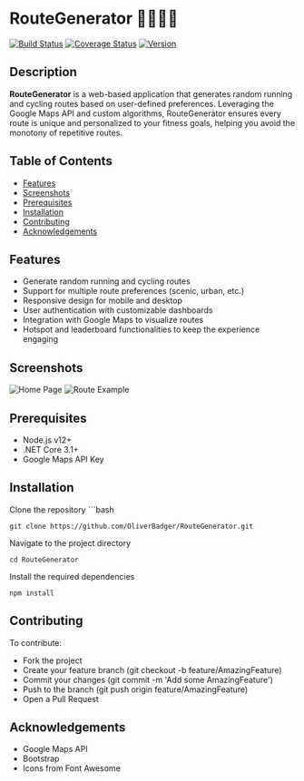 # RouteGenerator 🚴‍♂️🏃‍♀️

[![Build Status](https://img.shields.io/travis/OliverBadger/RouteGenerator.svg)](https://travis-ci.org/OliverBadger/RouteGenerator)
[![Coverage Status](https://coveralls.io/repos/github/OliverBadger/RouteGenerator/badge.svg?branch=master)](https://coveralls.io/github/OliverBadger/RouteGenerator?branch=master)
[![Version](https://img.shields.io/github/v/release/OliverBadger/RouteGenerator)](https://github.com/OliverBadger/RouteGenerator/releases)

## Description
**RouteGenerator** is a web-based application that generates random running and cycling routes based on user-defined preferences. Leveraging the Google Maps API and custom algorithms, RouteGenerator ensures every route is unique and personalized to your fitness goals, helping you avoid the monotony of repetitive routes.

## Table of Contents
- [Features](#features)
- [Screenshots](#screenshots)
- [Prerequisites](#prerequisites)
- [Installation](#installation)
- [Contributing](#contributing)
- [Acknowledgements](#acknowledgements)

## Features
- Generate random running and cycling routes
- Support for multiple route preferences (scenic, urban, etc.)
- Responsive design for mobile and desktop
- User authentication with customizable dashboards
- Integration with Google Maps to visualize routes
- Hotspot and leaderboard functionalities to keep the experience engaging

## Screenshots
![Home Page](https://github.com/OliverBadger/RouteGenerator/screenshots/homepage.png)
![Route Example](https://github.com/OliverBadger/RouteGenerator/screenshots/route-example.png)

## Prerequisites
- Node.js v12+
- .NET Core 3.1+
- Google Maps API Key

## Installation

Clone the repository
    ```bash

    git clone https://github.com/OliverBadger/RouteGenerator.git
Navigate to the project directory

    cd RouteGenerator
Install the required dependencies

    npm install

## Contributing

To contribute:

- Fork the project
- Create your feature branch (git checkout -b feature/AmazingFeature)
- Commit your changes (git commit -m 'Add some AmazingFeature')
- Push to the branch (git push origin feature/AmazingFeature)
- Open a Pull Request
    
## Acknowledgements

- Google Maps API
- Bootstrap
- Icons from Font Awesome
